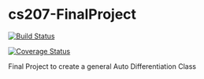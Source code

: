 # cs207-FinalProject

[![Build Status](https://travis-ci.org/AutoDiffAll/cs207-FinalProject.svg?branch=master)](https://travis-ci.org/AutoDiffAll/cs207-FinalProject.svg?branch=master)

[![Coverage Status](https://coveralls.io/repos/github/AutoDiffAll/cs207-FinalProject/badge.svg?branch=master)](https://coveralls.io/github/AutoDiffAll/cs207-FinalProject?branch=master)

Final Project to create a general Auto Differentiation Class
